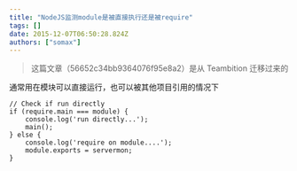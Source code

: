 ```yaml
---
title: "NodeJS监测module是被直接执行还是被require"
tags: []
date: 2015-12-07T06:50:28.824Z
authors: ["somax"]
---
```


> 这篇文章（56652c34bb9364076f95e8a2）是从 Teambition 迁移过来的

通常用在模块可以直接运行，也可以被其他项目引用的情况下

```
// Check if run directly
if (require.main === module) {
    console.log('run directly...');
    main();
} else {
    console.log('require on module....');
    module.exports = servermon;
}
```
